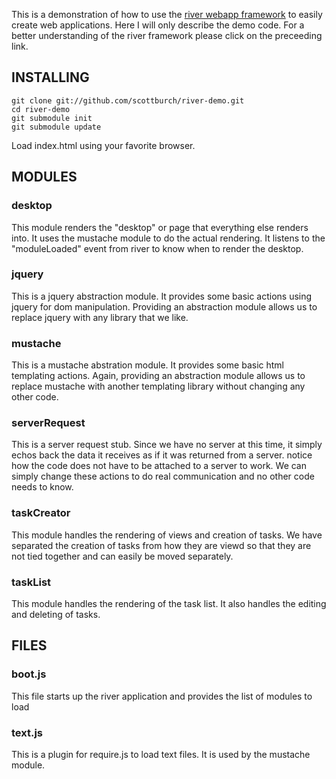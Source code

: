 This is a demonstration of how to use the [river webapp framework](https://github.com/scottburch/river-js) to easily create web applications.
Here I will only describe the demo code.  For a better understanding of the river framework please click on the preceeding link.

## INSTALLING

    git clone git://github.com/scottburch/river-demo.git
    cd river-demo
    git submodule init
    git submodule update

Load index.html using your favorite browser.

## MODULES

### desktop
This module renders the "desktop" or page that everything else renders into.  It uses the mustache module to do the actual rendering.  It listens to the "moduleLoaded"
event from river to know when to render the desktop.

### jquery
This is a jquery abstraction module.  It provides some basic actions using jquery for dom manipulation.
Providing an abstraction module allows us to replace jquery with any library that we like.

### mustache
This is a mustache abstration module.  It provides some basic html templating actions.
Again, providing an abstraction module allows us to replace mustache with another templating library without changing any other code.

### serverRequest
This is a server request stub.  Since we have no server at this time, it simply echos back the data it receives as if it was returned from a server.
notice how the code does not have to be attached to a server to work.  We can simply change these actions to do real communication and no other code needs to know.

### taskCreator
This module handles the rendering of views and creation of tasks.
We have separated the creation of tasks from how they are viewd so that they are not tied together and can easily be moved separately.

### taskList
This module handles the rendering of the task list.
It also handles the editing and deleting of tasks.

## FILES

### boot.js
This file starts up the river application and provides the list of modules to load

### text.js
This is a plugin for require.js to load text files.  It is used by the mustache module.



